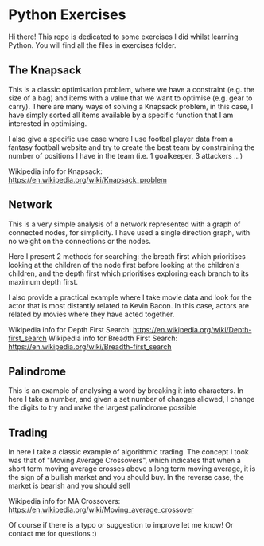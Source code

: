 # Python Exercises

Hi there! This repo is dedicated to some exercises I did whilst learning Python. You will find all the files in exercises folder.

## The Knapsack
This is a classic optimisation problem, where we have a constraint (e.g. the size of a bag) and items with a value that we want to optimise (e.g. gear to carry). There are many ways of solving a Knapsack problem, in this case, I have simply sorted all items available by a specific function that I am interested in optimising.

I also give a specific use case where I use footbal player data from a fantasy football website and try to create the best team by constraining the number of positions I have in the team (i.e. 1 goalkeeper, 3 attackers ...)

Wikipedia info for Knapsack: https://en.wikipedia.org/wiki/Knapsack_problem

## Network
This is a very simple analysis of a network represented with a graph of connected nodes, for simplicity. I have used a single direction graph, with no weight on the connections or the nodes. 

Here I present 2 methods for searching: the breath first which prioritises looking at the children of the node first before looking at the children's children, and the depth first which prioritises exploring each branch to its maximum depth first.

I also provide a practical example where I take movie data and look for the actor that is most distantly related to Kevin Bacon. In this case, actors are related by movies where they have acted together.

Wikipedia info for Depth First Search: https://en.wikipedia.org/wiki/Depth-first_search
Wikipedia info for Breadth First Search: https://en.wikipedia.org/wiki/Breadth-first_search

## Palindrome
This is an example of analysing a word by breaking it into characters. In here I take a number, and given a set number of changes allowed, I change the digits to try and make the largest palindrome possible

## Trading
In here I take a classic example of algorithmic trading. The concept I took was that of "Moving Average Crossovers", which indicates that when a short term moving average crosses above a long term moving average, it is the sign of a bullish market and you should buy. In the reverse case, the market is bearish and you should sell

Wikipedia info for MA Crossovers: https://en.wikipedia.org/wiki/Moving_average_crossover

Of course if there is a typo or suggestion to improve let me know! Or contact me for questions :)
